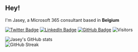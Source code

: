 ## Hey!

I'm Jasey, a Microsoft 365 consultant based in **Belgium**

[![Twitter Badge](https://img.shields.io/badge/-Twitter-1ca0f1?style=flat-square&labelColor=1ca0f1&logo=twitter&logoColor=white&link=https://twitter.com/jwaegebaert)](https://twitter.com/jwaegebaert)
[![LinkedIn Badge](https://img.shields.io/badge/-LinkedIn-0A66C2?style=flat-square&labelColor=0A66C2&logo=linkedin&logoColor=white&link=https://twitter.com/jwaegebaert)](https://twitter.com/jwaegebaert)
[![GitHub Badge](https://img.shields.io/badge/-GitHub-181717?style=flat-square&labelColor=181717&logo=github&logoColor=white&link=https://github.com/Jwaegebaert)](https://github.com/Jwaegebaert)
![Visitors](https://api.visitorbadge.io/api/visitors?path=jwaegebaert&labelColor=%2320232a&countColor=%2356bcd9&style=flat-square)

![Jasey's GitHub stats](https://github-readme-stats.vercel.app/api?username=jwaegebaert&show_icons=true&theme=react&hide_border=true)\
![GitHub Streak](https://github-readme-streak-stats.herokuapp.com?user=jwaegebaert&theme=react&hide_border=true)
